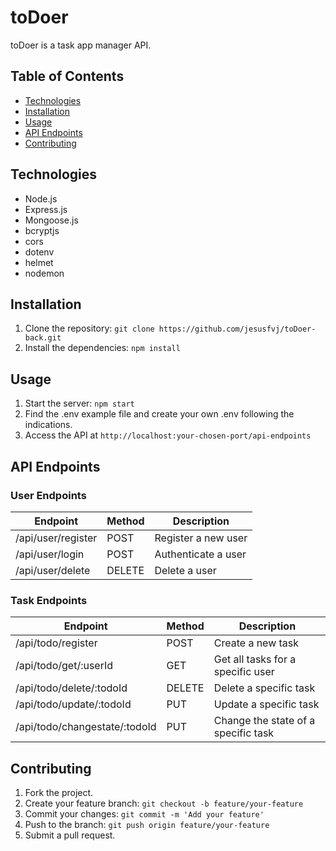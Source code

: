 

# toDoer

toDoer is a task app manager API.

## Table of Contents

- [Technologies](#technologies)
- [Installation](#installation)
- [Usage](#usage)
- [API Endpoints](#api-endpoints)
- [Contributing](#contributing)

## Technologies

- Node.js
- Express.js
- Mongoose.js
- bcryptjs
- cors
- dotenv
- helmet
- nodemon

## Installation

1. Clone the repository: `git clone https://github.com/jesusfvj/toDoer-back.git`
2. Install the dependencies: `npm install`

## Usage

1. Start the server: `npm start`
3. Find the .env example file and create your own .env following the indications.
2. Access the API at `http://localhost:your-chosen-port/api-endpoints`

## API Endpoints

### User Endpoints

| Endpoint | Method | Description |
| -------- | ------ | ----------- |
| /api/user/register | POST | Register a new user |
| /api/user/login | POST | Authenticate a user |
| /api/user/delete | DELETE | Delete a user |

### Task Endpoints

| Endpoint | Method | Description |
| -------- | ------ | ----------- |
| /api/todo/register | POST | Create a new task |
| /api/todo/get/:userId | GET | Get all tasks for a specific user |
| /api/todo/delete/:todoId | DELETE | Delete a specific task |
| /api/todo/update/:todoId | PUT | Update a specific task |
| /api/todo/changestate/:todoId | PUT | Change the state of a specific task |

## Contributing

1. Fork the project.
2. Create your feature branch: `git checkout -b feature/your-feature`
3. Commit your changes: `git commit -m 'Add your feature'`
4. Push to the branch: `git push origin feature/your-feature`
5. Submit a pull request.